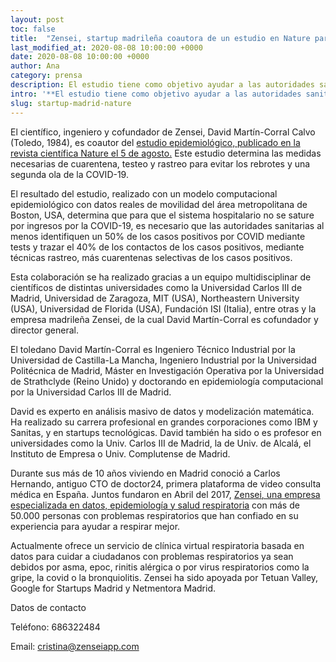 ```yaml
---
layout: post
toc: false
title:  "Zensei, startup madrileña coautora de un estudio en Nature para minimizar los rebrotes de la COVID-19"
last_modified_at: 2020-08-08 10:00:00 +0000
date: 2020-08-08 10:00:00 +0000
author: Ana
category: prensa
description: El estudio tiene como objetivo ayudar a las autoridades sanitarias a tomar las medidas adecuadas para no saturar los sistemas hospitalarios con los rebrotes.
intro: '**El estudio tiene como objetivo ayudar a las autoridades sanitarias a tomar las medidas adecuadas para no saturar los sistemas hospitalarios con los rebrotes.**'
slug: startup-madrid-nature
---
```


El científico, ingeniero y cofundador de Zensei, David Martín-Corral Calvo (Toledo, 1984), es coautor del [estudio epidemiológico, publicado en la revista científica Nature el 5 de agosto.](https://www.nature.com/articles/s41562-020-0931-9.epdf?sharing_token=itW75rYaCm6fRP4rDkJov9RgN0jAjWel9jnR3ZoTv0MLrFAv4IoCVan9pnzRUjws17XD5c9eFPRjdQalW_PlN1diAsH2Stgnr-G-hwDVRa-bRNAD0DMsdBmBds_Sm2KNwy9CIWJGXpY8_q1uWy9YeJzfmvGIKOMIFgcxqIMT7Rg%3D) Este estudio determina las medidas necesarias de cuarentena, testeo y rastreo para evitar los rebrotes y una segunda ola de la COVID-19.

El resultado del estudio, realizado con un modelo computacional epidemiológico con datos reales de movilidad del área metropolitana de Boston, USA, determina que para que el sistema hospitalario no se sature por ingresos por la COVID-19, es necesario que las autoridades sanitarias al menos identifiquen un 50% de los casos positivos por COVID mediante tests y trazar el 40% de los contactos de los casos positivos, mediante técnicas rastreo, más cuarentenas selectivas de los casos positivos.

Esta colaboración se ha realizado gracias a un equipo multidisciplinar de científicos de distintas universidades como la Universidad Carlos III de Madrid, Universidad de Zaragoza, MIT (USA), Northeastern University (USA), Universidad de Florida (USA), Fundación ISI (Italia), entre otras y la empresa madrileña Zensei, de la cual David Martín-Corral es cofundador y director general.

El toledano David Martín-Corral es Ingeniero Técnico Industrial por la Universidad de Castilla-La Mancha, Ingeniero Industrial por la Universidad Politécnica de Madrid, Máster en Investigación Operativa por la Universidad de Strathclyde (Reino Unido) y doctorando en epidemiología computacional por la Universidad Carlos III de Madrid. 

David es experto en análisis masivo de datos y modelización matemática. Ha realizado su carrera profesional en grandes corporaciones como IBM y Sanitas, y en startups tecnológicas. David también ha sido o es profesor en universidades como la Univ. Carlos III de Madrid, la de Univ. de Alcalá, el Instituto de Empresa o Univ. Complutense de Madrid. 

Durante sus más de 10 años viviendo en Madrid conoció a Carlos Hernando, antiguo CTO de doctor24, primera plataforma de video consulta médica en España. Juntos fundaron en Abril del 2017, [Zensei, una empresa especializada en datos, epidemiología y salud respiratoria](https://zenseiapp.com) con más de 50.000 personas con problemas respiratorios que han confiado en su experiencia para ayudar a respirar mejor. 

Actualmente ofrece un servicio de clínica virtual respiratoria basada en datos para cuidar a ciudadanos con problemas respiratorios ya sean debidos por asma, epoc, rinitis alérgica o por virus respiratorios como la gripe, la covid o la bronquiolitis. Zensei ha sido apoyada por Tetuan Valley, Google for Startups Madrid y Netmentora Madrid.

Datos de contacto

Teléfono: 686322484

Email: cristina@zenseiapp.com
